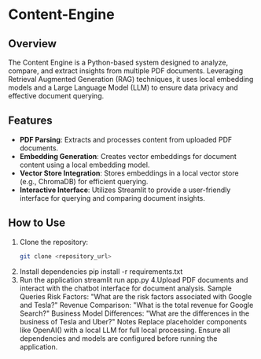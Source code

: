 # Content-Engine

## Overview
The Content Engine is a Python-based system designed to analyze, compare, and extract insights from multiple PDF documents. Leveraging Retrieval Augmented Generation (RAG) techniques, it uses local embedding models and a Large Language Model (LLM) to ensure data privacy and effective document querying.

## Features
- **PDF Parsing**: Extracts and processes content from uploaded PDF documents.
- **Embedding Generation**: Creates vector embeddings for document content using a local embedding model.
- **Vector Store Integration**: Stores embeddings in a local vector store (e.g., ChromaDB) for efficient querying.
- **Interactive Interface**: Utilizes Streamlit to provide a user-friendly interface for querying and comparing document insights.

## How to Use
1. Clone the repository:
   ```bash
   git clone <repository_url>
2. Install dependencies
   pip install -r requirements.txt
3. Run the application
   streamlit run app.py
4.Upload PDF documents and interact with the chatbot interface for document analysis.
Sample Queries
Risk Factors: "What are the risk factors associated with Google and Tesla?"
Revenue Comparison: "What is the total revenue for Google Search?"
Business Model Differences: "What are the differences in the business of Tesla and Uber?"
Notes
Replace placeholder components like OpenAI() with a local LLM for full local processing.
Ensure all dependencies and models are configured before running the application.
